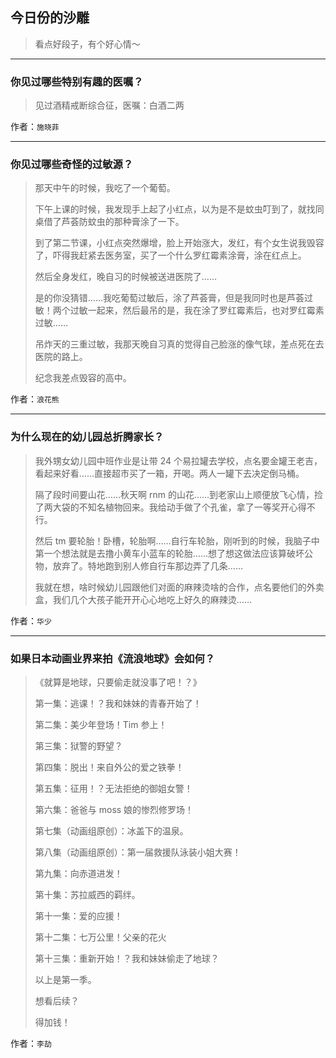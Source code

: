 ## 今日份的沙雕

> 看点好段子，有个好心情～


 
---

### 你见过哪些特别有趣的医嘱？

> 见过酒精戒断综合征，医嘱：白酒二两


作者：`施晓菲`

---

### 你见过哪些奇怪的过敏源？

> 那天中午的时候，我吃了一个葡萄。
> 
> 下午上课的时候，我发现手上起了小红点，以为是不是蚊虫叮到了，就找同桌借了芦荟防蚊虫的那种膏涂了一下。
> 
> 到了第二节课，小红点突然爆增，脸上开始涨大，发红，有个女生说我毁容了，吓得我赶紧去医务室，买了一个什么罗红霉素涂膏，涂在红点上。
> 
> 然后全身发红，晚自习的时候被送进医院了……
> 
> 是的你没猜错……我吃葡萄过敏后，涂了芦荟膏，但是我同时也是芦荟过敏！两个过敏一起来，然后最吊的是，我在涂了罗红霉素后，也对罗红霉素过敏……
> 
> 吊炸天的三重过敏，我那天晚自习真的觉得自己脸涨的像气球，差点死在去医院的路上。
> 
> 纪念我差点毁容的高中。


作者：`浪花熊`

---

### 为什么现在的幼儿园总折腾家长？

> 我外甥女幼儿园中班作业是让带 24 个易拉罐去学校，点名要金罐王老吉，看起来好看……直接超市买了一箱，开喝。两人一罐下去决定倒马桶。
> 
> 隔了段时间要山花……秋天啊 rnm 的山花……到老家山上顺便放飞心情，捡了两大袋的不知名植物回来。我给动手做了个孔雀，拿了一等奖开心得不行。
> 
> 然后 tm 要轮胎！卧槽，轮胎啊……自行车轮胎，刚听到的时候，我脑子中第一个想法就是去撸小黄车小蓝车的轮胎……想了想这做法应该算破坏公物，放弃了。特地跑到别人修自行车那边弄了几条……
> 
> 我就在想，啥时候幼儿园跟他们对面的麻辣烫啥的合作，点名要他们的外卖盒，我们几个大孩子能开开心心地吃上好久的麻辣烫……


作者：`华少`

---

### 如果日本动画业界来拍《流浪地球》会如何？

> 《就算是地球，只要偷走就没事了吧！？》
> 
> 第一集：逃课！？我和妹妹的青春开始了！
> 
> 第二集：美少年登场！Tim 参上！
> 
> 第三集：狱警的野望？
> 
> 第四集：脱出！来自外公的爱之铁拳！
> 
> 第五集：征用！？无法拒绝的御姐女警！
> 
> 第六集：爸爸与 moss 娘的惨烈修罗场！
> 
> 第七集（动画组原创）：冰盖下的温泉。
> 
> 第八集（动画组原创）：第一届救援队泳装小姐大赛！
> 
> 第九集：向赤道进发！
> 
> 第十集：苏拉威西的羁绊。
> 
> 第十一集：爱的应援！
> 
> 第十二集：七万公里！父亲的花火
> 
> 第十三集：重新开始！？我和妹妹偷走了地球？
> 
> 以上是第一季。
> 
> 想看后续？
> 
> 得加钱！


作者：`李劼`